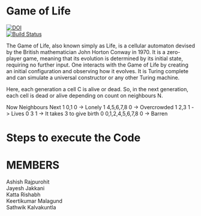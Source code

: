 # Game of Life <br />
[![DOI](https://zenodo.org/badge/289585062.svg)](https://zenodo.org/badge/latestdoi/289585062)<br />
[![Build Status](https://travis-ci.org/jayeshjakkani/seng20_21_HW2.svg?branch=master)](https://travis-ci.org/jayeshjakkani/seng20_21_HW2)<br />


The Game of Life, also known simply as Life, is a cellular automaton devised by the British mathematician John Horton Conway in 1970. It is a zero-player game, meaning that its evolution is determined by its initial state, requiring no further input. One interacts with the Game of Life by creating an initial configuration and observing how it evolves. It is Turing complete and can simulate a universal constructor or any other Turing machine.

Here, each generation a cell C is alive or dead. So, in the next generation, each cell is dead or alive depending on count on neighbours N.


Now    Neighbours       Next
1      0,1              0 -> Lonely
1      4,5,6,7,8        0 -> Overcrowded
1      2,3              1 -> Lives
0      3                1 -> It takes 3 to give birth
0      0,1,2,4,5,6,7,8  0 -> Barren


# Steps to execute the Code



# MEMBERS<br />
Ashish Rajpurohit<br />
Jayesh Jakkani<br />
Katta Rishabh<br />
Keertikumar Malagund<br />
Sathwik Kalvakuntla<br />

